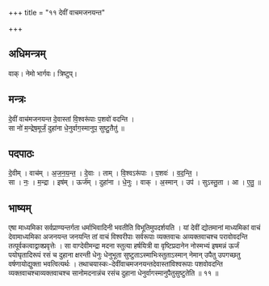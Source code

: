 +++
title = "११ देवीं वाचमजनयन्त"

+++
## अधिमन्त्रम्
वाक्। नेमो भार्गवः। त्रिष्टुप्।

## मन्त्रः
दे॒वीं वाच॑मजनयन्त दे॒वास्तां वि॒श्वरू॑पाः प॒शवो॑ वदन्ति ।  
सा नो॑ म॒न्द्रेष॒मूर्जं॒ दुहा॑ना धे॒नुर्वाग॒स्मानुप॒ सुष्टु॒तैतु॑ ॥

## पदपाठः
दे॒वीम् । वाच॑म् । अ॒ज॒न॒य॒न्त॒ । दे॒वाः । ताम् । वि॒श्वऽरू॑पाः । प॒शवः॑ । व॒द॒न्ति॒ ।  
सा । नः॒ । म॒न्द्रा । इष॑म् । ऊर्ज॑म् । दुहा॑ना । धे॒नुः । वाक् । अ॒स्मान् । उप॑ । सुऽस्तु॒ता । आ । ए॒तु॒ ॥

## भाष्यम्
एषा माध्यमिका सर्वप्राण्यन्तर्गता धर्माभिवादिनी भवतीति विभूतिमुपदर्शयति । यां देवीं द्योतमानां माध्यमिकां वाचं देवामाध्यमिका अजनयन्त जनयन्ति तां वाचं विश्वरीपाः सर्वरूपाः व्यक्तवाचः अव्यक्तवाचश्च परावोवदन्ति तत्पूर्वकत्वाद्वाक्प्रवृत्तेः । सा वाग्देवीमन्द्रा मदना स्तुत्या हर्षयित्री वा वृष्टिप्रदानेन नोस्मभ्यं इषमन्नं ऊर्जं पयोघृतादिरूपं रसं च दुहाना क्षरन्ती धेनुः धेनुभूता सुष्टुताऽस्माभिःस्तुताऽस्मान् नेमान् उपैतु उपगच्छतु वर्षणायोद्युक्ता भवत्वित्यर्थः । तथाचयास्कः-देवींवाचमजनयन्तदेवास्तांविश्वरूपाः पशवोवदन्ति व्यक्तवाचश्चाव्यक्तवाचश्च सानोमदनान्नंच रसंच दुहाना धेनुर्वागस्मानुपैतुसुष्टुतेति ॥ ११ ॥